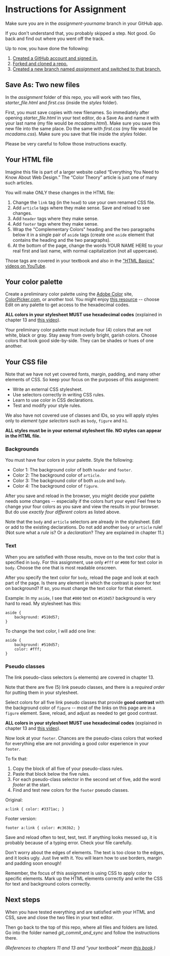# Instructions for Assignment

Make sure you are in the *assignment-yourname* branch in your GitHub app.

If you don't understand that, you probably skipped a step. Not good. Go back and find out where you went off the track.

Up to now, you have done the following:

1. [Created a GitHub account and signed in.](../github_basics)
2. [Forked and cloned a repo.](../../../)
3. [Created a new branch named *assignment* and switched to that branch.](../git_branches)

## Save As: Two new files

In the *assignment* folder of this repo, you will work with two files, *starter_file.html* and *first.css* (inside the *styles* folder).

First, you must save copies with new filenames. So immediately after opening *starter_file.html* in your text editor, do a Save As and name it with your last name (my file would be *mcadams.html*). Make sure you save this new file into the same place. Do the same with *first.css* (my file would be *mcadams.css*). Make sure you save that file inside the *styles* folder.

Please be very careful to follow those instructions exactly.

## Your HTML file

Imagine this file is part of a larger website called “Everything You Need to Know About Web Design.” The “Color Theory” article is just one of many such articles.

You will make ONLY these changes in the HTML file:

1. Change the `link` tag (in the `head`) to use your own renamed CSS file.
2. Add `article` tags where they make sense. Save and reload to see changes.
3. Add `header` tags where they make sense.
4. Add `footer` tags where they make sense.
5. Wrap the "Complementary Colors" heading and the two paragraphs below it in a single pair of `aside` tags (create one `aside` element that contains the heading and the two paragraphs).
6. At the bottom of the page, change the words YOUR NAME HERE to your real first and last name, with normal capitalization (not all uppercase).

Those tags are covered in your textbook and also in the ["HTML Basics" videos on YouTube](https://www.youtube.com/playlist?list=PLZFU-W6LLeecJuSQh20QUU_gCmS30sLTB).

## Your color palette

Create a preliminary color palette using the [Adobe Color](https://color.adobe.com/) site, [ColorPicker.com](http://www.colorpicker.com/), or another tool. You might enjoy [this resource](https://color.adobe.com/explore/most-popular/?time=all) -- choose Edit on any palette to get access to the hexadecimal codes.

**ALL colors in your stylesheet MUST use hexadecimal codes** (explained in chapter 13 and [this video](https://www.youtube.com/watch?v=iJcIlC4yFIQ&index=22&list=PLZFU-W6LLeecJuSQh20QUU_gCmS30sLTB)).

Your preliminary color palette must include four (4) colors that are not white, black or gray. Stay away from overly bright, garish colors. Choose colors that look good side-by-side. They can be shades or hues of one another.

## Your CSS file

Note that we have not yet covered fonts, margin, padding, and many other elements of CSS. So keep your focus on the purposes of this assignment:

* Write an external CSS stylesheet.
* Use selectors correctly in writing CSS rules.
* Learn to use color in CSS declarations.
* Test and modify your style rules.

We also have not covered use of classes and IDs, so you will apply styles only to *element type selectors* such as `body`, `figure` and `h1`.

**ALL styles must be in your external stylesheet file. NO styles can appear in the HTML file.**

### Backgrounds

You must have four colors in your palette. Style the following:

* Color 1: The background color of both `header` and `footer`.
* Color 2: The background color of `article`.
* Color 3: The background color of both `aside` and `body`.
* Color 4: The background color of `figure`.

After you save and reload in the browser, you might decide your palette needs some changes -- especially if the colors hurt your eyes! Feel free to change your four colors as you save and view the results in your browser. But do use *exactly four different colors* as listed above.

Note that the `body` and `article` selectors are already in the stylesheet. Edit or add to the existing declarations. Do not add another `body` or `article` rule! (Not sure what a *rule* is? Or a *declaration*? They are explained in chapter 11.)

### Text

When you are satisfied with those results, move on to the text color that is specified in `body`. For this assignment, use only `#fff` or `#000` for text color in `body`. Choose the one that is most readable onscreen.

After you specify the text color for `body`, reload the page and look at each part of the page. Is there any element in which the contrast is poor for text on background? If so, you must change the text color for that element.

Example: In my `aside`, I see that `#000` text on `#510d57` background is very hard to read. My stylesheet has this:

```
aside {
    background: #510d57;
}
```

To change the text color, I will add one line:

```
aside {
    background: #510d57;
    color: #fff;
}
```

### Pseudo classes

The link pseudo-class selectors (`a` elements) are covered in chapter 13.

Note that there are five (5) link pseudo classes, and there is a *required order* for putting them in your stylesheet.

Select colors for all five link pseudo classes that provide **good contrast** with the background color of `figure` -- most of the links on this page are in a `figure` element. Save, reload, and adjust as needed to get good contrast.

**ALL colors in your stylesheet MUST use hexadecimal codes** (explained in chapter 13 and [this video](https://www.youtube.com/watch?v=iJcIlC4yFIQ&index=22&list=PLZFU-W6LLeecJuSQh20QUU_gCmS30sLTB)).

Now look at your `footer`. Chances are the pseudo-class colors that worked for everything else are not providing a good color experience in your `footer`.

To fix that:

1. Copy the block of all five of your pseudo-class rules.
2. Paste that block below the five rules.
3. For each pseudo-class selector in the second set of five, add the word *footer* at the start.
4. Find and test new colors for the `footer` pseudo classes.

Original:

```
a:link { color: #3371ac; }
```

Footer version:

```
footer a:link { color: #c363b2; }
```

Save and reload often to test, test, test. If anything looks messed up, it is probably because of a typing error. Check your file carefully.

Don't worry about the edges of elements. The text is too close to the edges, and it looks ugly. Just live with it. You will learn how to use borders, margin and padding soon enough!

Remember, the focus of this assignment is using CSS to apply color to specific elements. Mark up the HTML elements correctly and write the CSS for text and background colors correctly.

## Next steps

When you have tested everything and are satisfied with your HTML and CSS, save and close the two files in your text editor.

Then go back to the top of this repo, where all files and folders are listed. Go into the folder named *git_commit_and_sync* and follow the instructions there.

*(References to chapters 11 and 13 and “your textbook” mean [this book](http://shop.oreilly.com/product/0636920023494.do).)*
